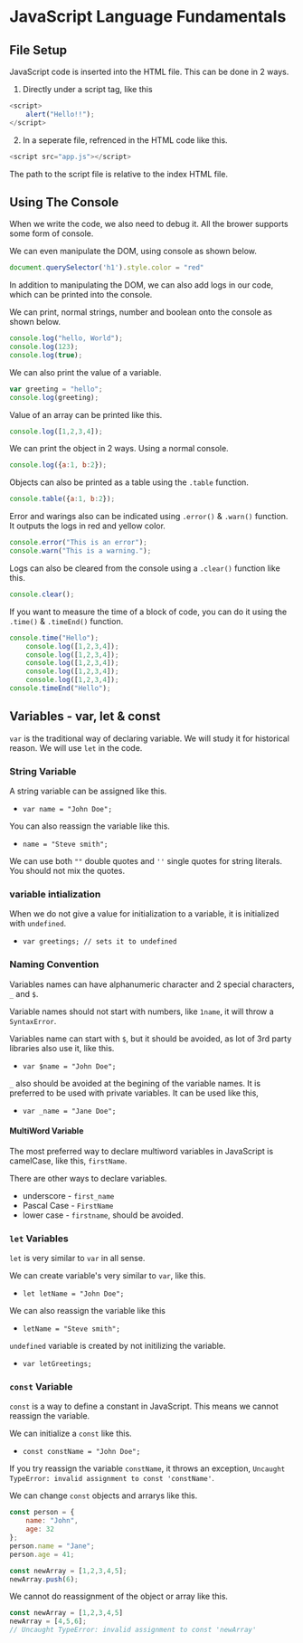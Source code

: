 # JavaScript Language Fundamentals #

## File Setup ##

JavaScript code is inserted into the HTML file. This can be done in 2 ways.

1. Directly under a script tag, like this

```javascript
<script>
    alert("Hello!!");
</script>
```

2. In a seperate file, refrenced in the HTML code like this.

```javascript
<script src="app.js"></script>
```

The path to the script file is relative to the index HTML file.

## Using The Console ##

When we write the code, we also need to debug it. All the brower supports some form of console. 

We can even manipulate the DOM, using console as shown below.

```javascript
document.querySelector('h1').style.color = "red" 
```

In addition to manipulating the DOM, we can also add logs in our code, which can be printed into the console.

We can print, normal strings, number and boolean onto the console as shown below.

```javascript
console.log("hello, World");
console.log(123);
console.log(true);
```

We can also print the value of a variable.

```javascript
var greeting = "hello";
console.log(greeting);
```

Value of an array can be printed like this.

```javascript
console.log([1,2,3,4]);
```

We can print the object in 2 ways. Using a normal console.
```javascript
console.log({a:1, b:2});
```

Objects can also be printed as a table using the `.table` function.
```javascript
console.table({a:1, b:2});
```

Error and warings also can be indicated using `.error()` & `.warn()` function. It outputs the logs in red and yellow color.

```javascript
console.error("This is an error");
console.warn("This is a warning.");
```

Logs can also be cleared from the console using a `.clear()` function like this.

```javascript
console.clear();
```

If you want to measure the time of a block of code, you can do it using the `.time()` & `.timeEnd()` function. 

```javascript
console.time("Hello");
    console.log([1,2,3,4]);
    console.log([1,2,3,4]);
    console.log([1,2,3,4]);
    console.log([1,2,3,4]);
    console.log([1,2,3,4]);
console.timeEnd("Hello");
```

## Variables - var, let & const ##

`var` is the traditional way of declaring variable. We will study it for historical reason. We will use `let` in the code.

### String Variable ###

A string variable can be assigned like this.
* `var name = "John Doe";`

You can also reassign the variable like this.
* `name = "Steve smith";`

We can use both `""` double quotes and `''` single quotes for string literals. You should not mix the quotes.

### variable intialization ###

When we do not give a value for initialization to a variable, it is initialized with `undefined`.

* `var greetings; // sets it to undefined`

### Naming Convention ###

Variables names can have alphanumeric character and 2 special characters, `_` and `$`.

Variable names should not start with numbers, like `1name`, it will throw a `SyntaxError`.

Variables name can start with `$`, but it should be avoided, as lot of 3rd party libraries also use it, like this.

* `var $name = "John Doe";`

`_` also should be avoided at the begining of the variable names. It is preferred to be used with private variables. It can be used like this,

* `var _name = "Jane Doe";`

#### MultiWord Variable ####

The most preferred way to declare multiword variables in JavaScript is camelCase, like this, `firstName`.

There are other ways to declare variables.

* underscore - `first_name`
* Pascal Case - `FirstName`
* lower case - `firstname`, should be avoided.

### `let` Variables ###

`let` is very similar to `var` in all sense. 

We can create variable's very similar to `var`, like this.

* `let letName = "John Doe";`

We can also reassign the variable like this

* `letName = "Steve smith";`

`undefined` variable is created by not initilizing the variable.
* `var letGreetings;`

### `const` Variable ###
`const` is a way to define a constant in JavaScript. This means we cannot reassign the variable.

We can initialize a `const` like this.
* `const constName = "John Doe";`

If you try reassign the variable `constName`, it throws an exception, `Uncaught TypeError: invalid assignment to const 'constName'`.

We can change `const` objects and arrarys like this.

```javascript
const person = {
    name: "John",
    age: 32
};
person.name = "Jane";
person.age = 41;

const newArray = [1,2,3,4,5];
newArray.push(6);
```

We cannot do reassignment of the object or array like this.

```javascript
const newArray = [1,2,3,4,5]
newArray = [4,5,6];
// Uncaught TypeError: invalid assignment to const 'newArray'
```